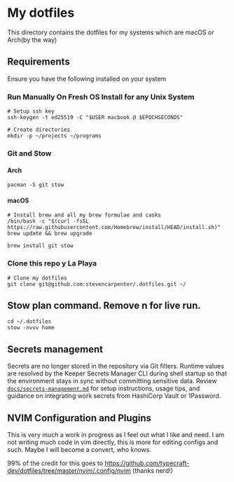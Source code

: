 # My dotfiles

This directory contains the dotfiles for my systems which are macOS or Arch(by the way)

## Requirements

Ensure you have the following installed on your system

### Run Manually On Fresh OS Install for any Unix System
```shell
# Setup ssh key
ssh-keygen -t ed25519 -C "$USER macbook @ $EPOCHSECONDS"

# Create directories
mkdir -p ~/projects ~/programs
```

### Git and Stow
#### Arch
```
pacman -S git stow
```

#### macOS
```shell
# Install brew and all my brew formulae and casks
/bin/bash -c "$(curl -fsSL https://raw.githubusercontent.com/Homebrew/install/HEAD/install.sh)"
brew update && brew upgrade

brew install git stow
```

### Clone this repo y La Playa
```shell
# Clone my dotfiles
git clone git@github.com:stevencarpenter/.dotfiles.git ~/
```


## Stow plan command. Remove n for live run.
```
cd ~/.dotfiles
stow -nvvv home
```

## Secrets management

Secrets are no longer stored in the repository via Git filters. Runtime values
are resolved by the Keeper Secrets Manager CLI during shell startup so that the
environment stays in sync without committing sensitive data. Review
[`docs/secrets-management.md`](docs/secrets-management.md) for setup
instructions, usage tips, and guidance on integrating work secrets from
HashiCorp Vault or 1Password.

## NVIM Configuration and Plugins
This is very much a work in progress as I feel out what I like and need. I am not writing much code in vim directly, this is  more for editing configs and such. Maybe I will become a convert, who knows.

99% of the credit for this goes to https://github.com/typecraft-dev/dotfiles/tree/master/nvim/.config/nvim (thanks nerd!)

